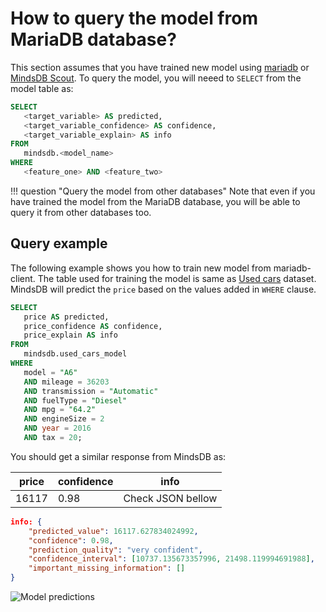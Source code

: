 # How to query the model from MariaDB database?

This section assumes that you have trained new model using [mariadb](/docs/model/mariadb/) or [MindsDB Scout](/docs/model/train/). To query the model, you will neeed to `SELECT` from the model table as:

```sql
SELECT
   <target_variable> AS predicted,
   <target_variable_confidence> AS confidence,
   <target_variable_explain> AS info 
FROM
   mindsdb.<model_name>
WHERE 
   <feature_one> AND <feature_two>
```

!!! question "Query the model from other databases"
    Note that even if you have trained the model from the MariaDB database, you will be able to
    query it from other databases too.

## Query example

The following example shows you how to train new model from mariadb-client. The table used for training the model is same as [Used cars](https://www.kaggle.com/adityadesai13/used-car-dataset-ford-and-mercedes) dataset. MindsDB will predict the `price` based on the values added in `WHERE` clause.

```sql
SELECT
   price AS predicted,
   price_confidence AS confidence,
   price_explain AS info 
FROM
   mindsdb.used_cars_model 
WHERE
   model = "A6" 
   AND mileage = 36203 
   AND transmission = "Automatic" 
   AND fuelType = "Diesel" 
   AND mpg = "64.2" 
   AND engineSize = 2 
   AND year = 2016 
   AND tax = 20;
```

You should get a similar response from MindsDB as:

| price  | confidence | info   |
|----------------|------------|------|
| 16117 | 0.98 | Check JSON bellow  |

```json
info: {
    "predicted_value": 16117.627834024992,
    "confidence": 0.98,
    "prediction_quality": "very confident",
    "confidence_interval": [10737.135673357996, 21498.119994691988],
    "important_missing_information": []
}
```

![Model predictions](/docs/assets/predictors/mariadb-query.gif)
